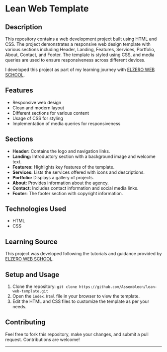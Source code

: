 # Lean Web Template

## Description
This repository contains a web development project built using HTML and CSS. The project demonstrates a responsive web design template with various sections including Header, Landing, Features, Services, Portfolio, About, Contact, and Footer. The template is styled using CSS, and media queries are used to ensure responsiveness across different devices. 

I developed this project as part of my learning journey with [ELZERO WEB SCHOOL](https://youtu.be/_-eh8cwGGwg?si=q98kFvO68n6LTdHK).

## Features
- Responsive web design
- Clean and modern layout
- Different sections for various content
- Usage of CSS for styling
- Implementation of media queries for responsiveness

## Sections
- **Header:** Contains the logo and navigation links.
- **Landing:** Introductory section with a background image and welcome text.
- **Features:** Highlights key features of the template.
- **Services:** Lists the services offered with icons and descriptions.
- **Portfolio:** Displays a gallery of projects.
- **About:** Provides information about the agency.
- **Contact:** Includes contact information and social media links.
- **Footer:** The footer section with copyright information.

## Technologies Used
- HTML
- CSS

## Learning Source
This project was developed following the tutorials and guidance provided by [ELZERO WEB SCHOOL](https://youtu.be/_-eh8cwGGwg?si=q98kFvO68n6LTdHK).

## Setup and Usage
1. Clone the repository: `git clone https://github.com/Assembleon/lean-web-template.git`
2. Open the `index.html` file in your browser to view the template.
3. Edit the HTML and CSS files to customize the template as per your needs.

## Contributing
Feel free to fork this repository, make your changes, and submit a pull request. Contributions are welcome!


---
